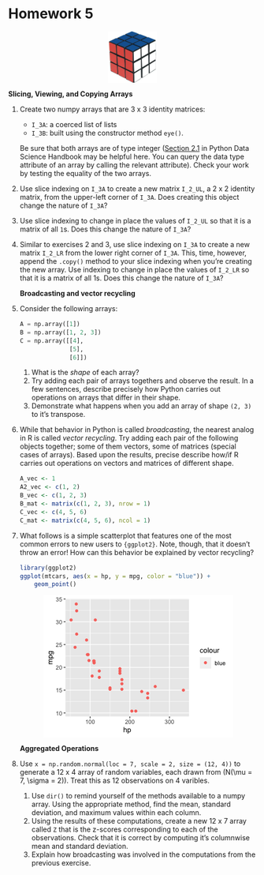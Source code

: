 Homework 5
================

<img src="figs/rubiks-cube.png" width="20%" style="display: block; margin: auto;" />

**Slicing, Viewing, and Copying Arrays**

1.  Create two numpy arrays that are 3 x 3 identity matrices:
    
      - `I_3A`: a coerced list of lists
      - `I_3B`: built using the constructor method `eye()`.
    
    Be sure that both arrays are of type integer
    ([Section 2.1](https://jakevdp.github.io/PythonDataScienceHandbook/02.01-understanding-data-types.html)
    in Python Data Science Handbook may be helpful here. You can query
    the data type attribute of an array by calling the relevant
    attribute). Check your work by testing the equality of the two
    arrays.

2.  Use slice indexing on `I_3A` to create a new matrix `I_2_UL`, a 2 x
    2 identity matrix, from the upper-left corner of `I_3A`. Does
    creating this object change the nature of `I_3A`?

3.  Use slice indexing to change in place the values of `I_2_UL` so that
    it is a matrix of all `1`s. Does this change the nature of `I_3A`?

4.  Similar to exercises 2 and 3, use slice indexing on `I_3A` to create
    a new matrix `I_2_LR` from the lower right corner of `I_3A`. This,
    time, however, append the `.copy()` method to your slice indexing
    when you’re creating the new array. Use indexing to change in place
    the values of `I_2_LR` so that it is a matrix of all 1s. Does this
    change the nature of `I_3A`?
    
    **Broadcasting and vector recycling**

5.  Consider the following arrays:
    
    ``` python
    A = np.array([1])
    B = np.array([1, 2, 3])
    C = np.array([[4],
                  [5],
                  [6]])
    ```
    
    1.  What is the *shape* of each array?
    2.  Try adding each pair of arrays togethers and observe the result.
        In a few sentences, describe precisely how Python carries out
        operations on arrays that differ in their shape.
    3.  Demonstrate what happens when you add an array of shape `(2, 3)`
        to it’s transpose.

6.  While that behavior in Python is called *broadcasting*, the nearest
    analog in R is called *vector recycling*. Try adding each pair of
    the following objects together; some of them vectors, some of
    matrices (special cases of arrays). Based upon the results, precise
    describe how/if R carries out operations on vectors and matrices of
    different shape.
    
    ``` r
    A_vec <- 1
    A2_vec <- c(1, 2)
    B_vec <- c(1, 2, 3)
    B_mat <- matrix(c(1, 2, 3), nrow = 1)
    C_vec <- c(4, 5, 6)
    C_mat <- matrix(c(4, 5, 6), ncol = 1)
    ```

7.  What follows is a simple scatterplot that features one of the most
    common errors to new users to `{ggplot2}`. Note, though, that it
    doesn’t throw an error\! How can this behavior be explained by
    vector recycling?
    
    ``` r
    library(ggplot2)
    ggplot(mtcars, aes(x = hp, y = mpg, color = "blue")) +
        geom_point()
    ```
    
    <img src="hw-05_files/figure-gfm/unnamed-chunk-8-1.png" style="display: block; margin: auto;" />
    
    **Aggregated Operations**

8.  Use `x = np.random.normal(loc = 7, scale = 2, size = (12, 4))` to
    generate a 12 x 4 array of random variables, each drawn from
    \(N(\mu = 7, \sigma = 2)\). Treat this as 12 observations on 4
    varibles.
    
    1.  Use `dir()` to remind yourself of the methods available to a
        numpy array. Using the appropriate method, find the mean,
        standard deviation, and maximum values within each column.
    2.  Using the results of these computations, create a new 12 x 7
        array called `Z` that is the z-scores corresponding to each of
        the observations. Check that it is correct by computing it’s
        columnwise mean and standard deviation.
    3.  Explain how broadcasting was involved in the computations from
        the previous exercise.
